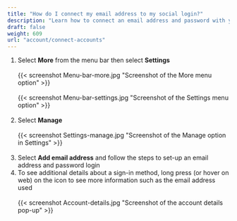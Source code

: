 ```yaml
---
title: "How do I connect my email address to my social login?"
description: "Learn how to connect an email address and password with your social account login in Planter"
draft: false
weight: 609
url: "account/connect-accounts"
---
```


1. Select **More** from the menu bar then select **Settings**<br /><br />
{{< screenshot Menu-bar-more.jpg "Screenshot of the More menu option" >}}<br /><br />
{{< screenshot Menu-bar-settings.jpg "Screenshot of the Settings menu option" >}}<br /><br />
2. Select **Manage**<br /><br />
{{< screenshot Settings-manage.jpg "Screenshot of the Manage option in Settings" >}}<br /><br />
3. Select **Add email address** and follow the steps to set-up an email address and password login
4. To see additional details about a sign-in method, long press (or hover on web) on the icon to see more information such as the email address used<br /><br />
{{< screenshot Account-details.jpg "Screenshot of the account details pop-up" >}}<br /><br />
